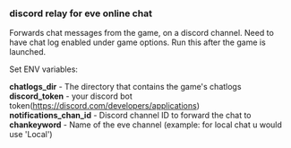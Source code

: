 ### discord relay for eve online chat 

Forwards chat messages from the game, on a discord channel. Need to have chat log enabled under game options. Run this after the game is launched.


Set ENV variables:  

**chatlogs_dir** - The directory that contains the game's chatlogs <br>
**discord_token** - your discord bot token(https://discord.com/developers/applications) <br> 
**notifications_chan_id** - Discord channel ID to forward the chat to <br>
**chankeyword** - Name of the eve channel (example: for local chat u would use 'Local') <br> 


